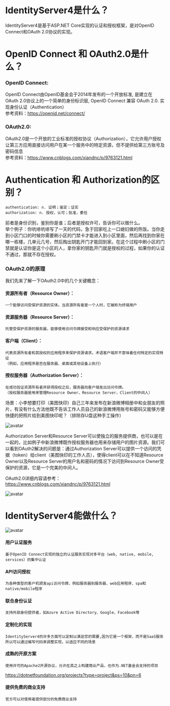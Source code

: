 # IdentityServer4是什么？
IdentityServer4是基于ASP.NET Core实现的认证和授权框架，是对OpenID Connect和OAuth 2.0协议的实现。
 
# OpenID Connect 和 OAuth2.0是什么？
 ### OpenID Connect: 
   OpenID Connect由OpenID基金会于2014年发布的一个开放标准, 是建立在OAuth 2.0协议上的一个简单的身份标识层, OpenID Connect 兼容 OAuth 2.0. 实现身份认证（Authentication）    
   参考资料：https://openid.net/connect/
 ### OAuth2.0:  
   OAuth2.0是一个开放的工业标准的授权协议（Authorization），它允许用户授权让第三方应用直接访问用户在某一个服务中的特定资源，但不提供给第三方账号及密码信息    
   参考资料：https://www.cnblogs.com/xiandnc/p/9763121.html
# Authentication 和 Authorization的区别？
    authentication: n. 证明；鉴定；证实
    authorization: n. 授权，认可；批准，委任
    
前者是身份识别，鉴别你是谁；后者是授权许可，告诉你可以做什么。        
举个例子：你吭哧吭哧写了一天的代码，急于回家吃上一口媳妇做的热饭。当你走到小区门口的时候你需要刷小区的门禁卡才能进入到小区里面，然后再找到你家在哪一栋楼，几单元几号，然后掏出钥匙开门才能回到家。在这个过程中刷小区的门禁就是认证你是这个小区的人，拿你家的钥匙开门就是授权的过程，如果你的认证不通过，那就不存在授权。

### OAuth2.0的原理
我们先来了解一下OAuth2.0中的几个关键概念：

#### 资源所有者（Resource Owner）：
    一个能够访问受保护资源的实体。当资源所有者是一个人时，它被称为终端用户

#### 资源服务器（Resource Server）：
    托管受保护资源的服务器，能够使用访问令牌接受和响应受保护的资源请求

#### 客户端（Client）：
    代表资源所有者和其授权的应用程序来保护资源请求。术语客户端并不意味着任何特定的实现特征
    （例如，应用程序是否在服务器、桌面或其他设备上执行）

#### 授权服务器（Authorization Server）：
    在成功验证资源所有者并获得授权之后，服务器向客户端发出访问令牌。
    （授权服务器是用来管理Resource Owner，Resource Server，Client的中间人）

场景：小李想要打印（美图快印）自己三年来发布在新浪微博相册中和女朋友的照片，有没有什么方法他既不告诉工作人员自己的新浪微博用账号和密码又能够方便快捷的把照片给到美图快印呢？（排除存U盘这种手工操作）

![avatar](https://img2018.cnblogs.com/blog/1413706/201810/1413706-20181009223131701-1576956298.jpg)

Authorization Server和Resource Server可以使独立的服务提供商，也可以是在一起的，比如例子中新浪微博既作授权服务器也用来存储用户的图片资源。我们可以看到OAuth2解决的问题是：通过Authorization Server可以提供一个访问的凭据（token）给client（美图快印的工作人员），使得client可以在不知道Resource Owner以及Resource Server的用户名和密码的情况下访问到Resource Owner受保护的资源，它是一个完美的中间人。　　

OAuth2.0详细内容请参考：https://www.cnblogs.com/xiandnc/p/9763121.html

![avatar](https://github.com/KenWang007/IdentityServer4Demo/blob/master/whoarewe.jpg)

# IdentityServer4能做什么？
![avatar](https://github.com/KenWang007/IdentityServer4Demo/blob/master/IdentityServer4Features.jpg)

#### 用户认证服务
    基于OpenID Connect实现的独立的认证服务实现对多平台（web, native, mobile, services）的集中认证
#### API访问授权
    为各种类型的客户机颁发api访问令牌，例如服务器到服务器、web应用程序、spa和native/mobile程序
#### 联合身份认证
    支持外部身份提供者，如Azure Active Directory、Google、Facebook等
#### 定制化的实现
    IdentityServer4的许多方面可以定制以满足您的需要,因为它是一个框架，而不是SaaS服务    
    所以可以通过编写代码来调整实现，以适应不同的场景
#### 成熟的开原方案
    使用许可的Apache2开源协议，允许在其之上构建商业产品，也作为.NET基金会支持的项目    
 https://dotnetfoundation.org/projects?type=project&ps=10&pn=6
#### 提供免费的商业支持
    官方可以对使用者提供部分的免费商业支持


